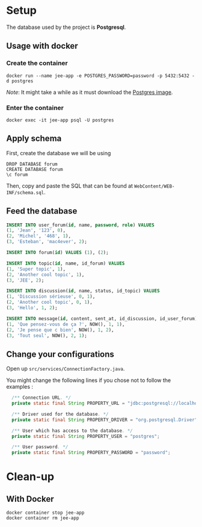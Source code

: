 # Setup

The database used by the project is **Postgresql**.

## Usage with docker
### Create the container

```
docker run --name jee-app -e POSTGRES_PASSWORD=password -p 5432:5432 -d postgres
```
*Note*: It might take a while as it must download the [Postgres image](https://hub.docker.com/_/postgres).

### Enter the container 

```
docker exec -it jee-app psql -U postgres
```

## Apply schema
First, create the database we will be using

```
DROP DATABASE forum
CREATE DATABASE forum
\c forum
```

Then, copy and paste the SQL that can be found at `WebContent/WEB-INF/schema.sql`.

## Feed the database

```SQL
INSERT INTO user_forum(id, name, password, role) VALUES
(1, 'Jean', '123', 0),
(2, 'Michel', '468', 1),
(3, 'Esteban', 'mac4ever', 2);

INSERT INTO forum(id) VALUES (1), (2);

INSERT INTO topic(id, name, id_forum) VALUES
(1, 'Super topic', 1),
(2, 'Another cool topic', 1),
(3, 'JEE', 2);

INSERT INTO discussion(id, name, status, id_topic) VALUES
(1, 'Discussion sérieuse', 0, 1),
(2, 'Another cool topic', 0, 1),
(3, 'Hello', 1, 2);

INSERT INTO message(id, content, sent_at, id_discussion, id_user_forum) VALUES
(1, 'Que pensez-vous de ça ?', NOW(), 1, 1),
(2, 'Je pense que c bien', NOW(), 1, 2),
(3, 'Tout seul', NOW(), 2, 1);
```

## Change your configurations

Open up `src/services/ConnectionFactory.java`.

You might change the following lines if you chose not to follow the examples : 
```Java
  /** Connection URL. */
  private static final String PROPERTY_URL = "jdbc:postgresql://localhost:5432/forum";

  /** Driver used for the database. */
  private static final String PROPERTY_DRIVER = "org.postgresql.Driver";

  /** User which has access to the database. */
  private static final String PROPERTY_USER = "postgres";

  /** User password. */
  private static final String PROPERTY_PASSWORD = "password";
```

# Clean-up

## With Docker
```
docker container stop jee-app
docker container rm jee-app
```
